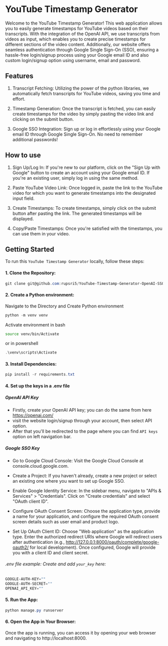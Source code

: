 
# YouTube Timestamp Generator

Welcome to the YouTube Timestamp Generator! This web application allows you to easily generate timestamps for YouTube videos based on their transcripts. With the integration of the OpenAI API, we use transcripts from videos as input, which enables you to create precise timestamps for different sections of the video content. Additionally, our website offers seamless authentication through Google Single Sign-On (SSO), ensuring a hassle-free login/signup process using your Google email ID and also custom login/signup option using username, email and password.

## Features
1. Transcript Fetching: Utilizing the power of the python libraries, we automatically fetch transcripts for YouTube videos, saving you time and effort.

2. Timestamp Generation: Once the transcript is fetched, you can easily create timestamps for the video by simply pasting the video link and clicking on the submit button.

3. Google SSO Integration: Sign up or log in effortlessly using your Google email ID through Google Single Sign-On. No need to remember additional passwords!

## How to use
1. Sign Up/Log In: If you're new to our platform, click on the "Sign Up with Google" button to create an account using your Google email ID. If you're an existing user, simply log in using the same method.

2. Paste YouTube Video Link: Once logged in, paste the link to the YouTube video for which you want to generate timestamps into the designated input field.

5. Create Timestamps: To create timestamps, simply click on the submit button after pasting the link. The generated timestamps will be displayed.

7. Copy/Paste Timestamps: Once you're satisfied with the timestamps, you can use them in your video.

## Getting Started

To run this ```YouTube Timestamp Generator``` locally, follow these steps:

#### 1. Clone the Repository:
```powershell
git clone git@github.com:rupsri5/YouTube-Timestamp-Generator-OpenAI-SSO.git
```

#### 2. Create a Python environment:
Navigate to the Directory and Create Python environment
```powershell
python -m venv venv
```

Activate environment in bash
```bash
source venv/bin/Activate
```
or in powershell
```powershell
.\venv\scripts\Activate
```

#### 3. Install Dependencies:
```powershell
pip install -r requirements.txt
```

#### 4. Set up the keys in a .env file
##### OpenAI API Key
- Firstly, create your OpenAI API key; you can do the same from here https://openai.com/ 
- visit the website login/signup through your account, then select API option. 
- After that you'll be redirected to the page where you can find ```API keys``` option on left navigation bar.
  
##### Google SSO Key
- Go to Google Cloud Console: Visit the Google Cloud Console at console.cloud.google.com.

- Create a Project: If you haven't already, create a new project or select an existing one where you want to set up Google SSO.

- Enable Google Identity Service: In the sidebar menu, navigate to "APIs & Services" > "Credentials". Click on "Create credentials" and select "OAuth client ID".

- Configure OAuth Consent Screen: Choose the application type, provide a name for your application, and configure the required OAuth consent screen details such as user email and product logo.

- Set Up OAuth Client ID: Choose "Web application" as the application type. Enter the authorized redirect URIs where Google will redirect users after authentication (e.g., http://127.0.0.1:8000/oauth/complete/google-oauth2/ for local development). Once configured, Google will provide you with a client ID and client secret.

###### .env file example: Create and add ```your_key``` here: 

```powershell
GOOGLE-AUTH-KEY=""
GOOGLE-AUTH-SECRET=""
OPENAI_API_KEY=""
```

#### 5. Run the App:
```powershell
python manage.py runserver
```

#### 6. Open the App in Your Browser:
Once the app is running, you can access it by opening your web browser and navigating to http://localhost:8000.

